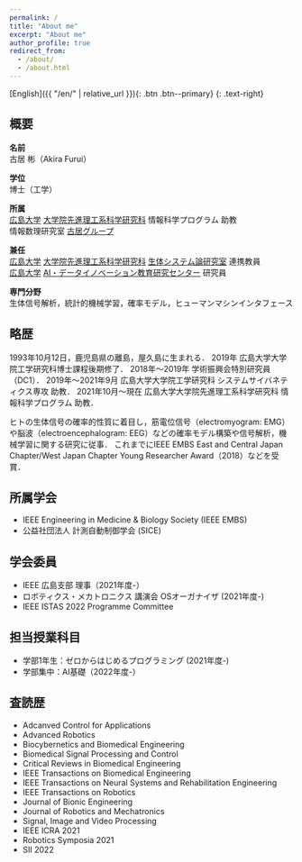 ```yaml
---
permalink: /
title: "About me"
excerpt: "About me"
author_profile: true
redirect_from: 
  - /about/
  - /about.html
---
```


[English]({{ "/en/" | relative_url }}){: .btn .btn--primary}
{: .text-right}


## 概要

**名前**<br>
古居 彬（Akira Furui）

**学位**<br>
博士（工学）

**所属**<br>
[広島大学](https://www.hiroshima-u.ac.jp/) [大学院先進理工系科学研究科](https://www.hiroshima-u.ac.jp/adse) 情報科学プログラム 助教
<br>情報数理研究室 [古居グループ](https://home.hiroshima-u.ac.jp/furui/)

**兼任**<br>
[広島大学](https://www.hiroshima-u.ac.jp/) [大学院先進理工系科学研究科](https://www.hiroshima-u.ac.jp/adse) [生体システム論研究室](https://bsys.hiroshima-u.ac.jp) 連携教員<br>
[広島大学](https://www.hiroshima-u.ac.jp/) [AI・データイノベーション教育研究センター](https://www.hiroshima-u.ac.jp/aidi) 研究員


**専門分野**<br>
生体信号解析，統計的機械学習，確率モデル，ヒューマンマシンインタフェース

## 略歴

1993年10月12日，鹿児島県の離島，屋久島に生まれる．
2019年 広島大学大学院工学研究科博士課程後期修了．
2018年〜2019年 学術振興会特別研究員（DC1）．
2019年〜2021年9月 広島大学大学院工学研究科 システムサイバネティクス専攻 助教．
2021年10月〜現在 広島大学大学院先進理工系科学研究科 情報科学プログラム 助教．

ヒトの生体信号の確率的性質に着目し，筋電位信号（electromyogram: EMG）や脳波（electroencephalogram: EEG）などの確率モデル構築や信号解析，機械学習に関する研究に従事．
これまでにIEEE EMBS East and Central Japan Chapter/West Japan Chapter Young Researcher Award（2018）などを受賞．

## 所属学会

- IEEE Engineering in Medicine & Biology Society (IEEE EMBS)
- 公益社団法人 計測自動制御学会 (SICE)

## 学会委員

- IEEE 広島支部 理事（2021年度-）
- ロボティクス・メカトロニクス 講演会 OSオーガナイザ (2021年度-)
- IEEE ISTAS 2022 Programme Committee

## 担当授業科目

- 学部1年生：ゼロからはじめるプログラミング (2021年度-)
- 学部集中：AI基礎（2022年度-）

## 査読歴

- Adcanved Control for Applications
- Advanced Robotics
- Biocybernetics and Biomedical Engineering
- Biomedical Signal Processing and Control
- Critical Reviews in Biomedical Engineering
- IEEE Transactions on Biomedical Engineering
- IEEE Transactions on Neural Systems and Rehabilitation Engineering
- IEEE Transactions on Robotics
- Journal of Bionic Engineering
- Journal of Robotics and Mechatronics
- Signal, Image and Video Processing
- IEEE ICRA 2021
- Robotics Symposia 2021
- SII 2022